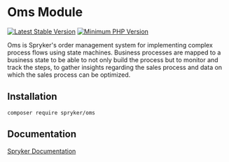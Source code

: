 # Oms Module
[![Latest Stable Version](https://poser.pugx.org/spryker/oms/v/stable.svg)](https://packagist.org/packages/spryker/oms)
[![Minimum PHP Version](https://img.shields.io/badge/php-%3E%3D%207.4-8892BF.svg)](https://php.net/)

Oms is Spryker's order management system for implementing complex process flows using state machines. Business processes are mapped to a business state to be able to not only build the process but to monitor and track the steps, to gather insights regarding the sales process and data on which the sales process can be optimized.

## Installation

```
composer require spryker/oms
```

## Documentation

[Spryker Documentation](https://docs.spryker.com)
